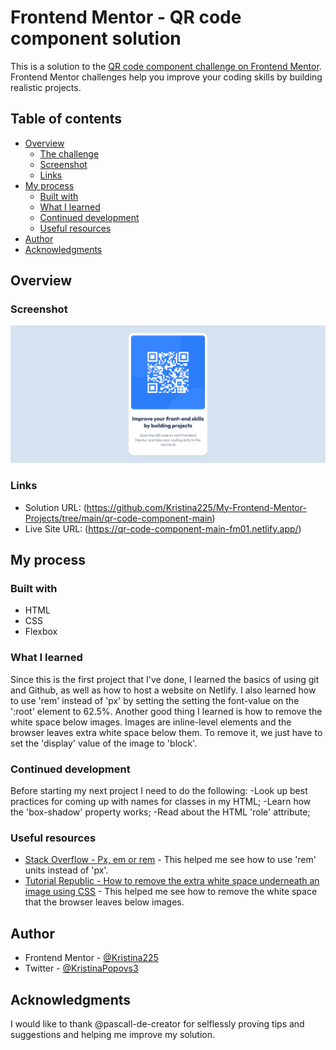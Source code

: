 # Frontend Mentor - QR code component solution

This is a solution to the [QR code component challenge on Frontend Mentor](https://www.frontendmentor.io/challenges/qr-code-component-iux_sIO_H). Frontend Mentor challenges help you improve your coding skills by building realistic projects. 

## Table of contents

- [Overview](#overview)
  - [The challenge](#the-challenge)
  - [Screenshot](#screenshot)
  - [Links](#links)
- [My process](#my-process)
  - [Built with](#built-with)
  - [What I learned](#what-i-learned)
  - [Continued development](#continued-development)
  - [Useful resources](#useful-resources)
- [Author](#author)
- [Acknowledgments](#acknowledgments)


## Overview

### Screenshot

![](./screenshots/screenshot_desktop.png)


### Links

- Solution URL: (https://github.com/Kristina225/My-Frontend-Mentor-Projects/tree/main/qr-code-component-main)
- Live Site URL: (https://qr-code-component-main-fm01.netlify.app/)

## My process

### Built with

- HTML
- CSS
- Flexbox

### What I learned

Since this is the first project that I've done, I learned the basics of using git and Github, as well as how to host a website on Netlify.
I also learned how to use 'rem' instead of 'px' by setting the setting the font-value on the ':root' element to 62.5%.
Another good thing I learned is how to remove the white space below images. Images are inline-level elements and the browser leaves extra white space below them. To remove it, we just have to set the 'display' value of the image to 'block'.


### Continued development

Before starting my next project I need to do the following:
  -Look up best practices for coming up with names for classes in my HTML;
  -Learn how the 'box-shadow' property works;
  -Read about the HTML 'role' attribute;

### Useful resources

- [Stack Overflow - Px, em or rem](https://stackoverflow.com/questions/11799236/should-i-use-px-or-rem-value-units-in-my-css) - This helped me see how to use 'rem' units instead of 'px'.
- [Tutorial Republic - How to remove the extra white space underneath an image using CSS](https://www.tutorialrepublic.com/faq/how-to-remove-white-space-under-an-image-using-css.php) - This helped me see how to remove the white space that the browser leaves below images.


## Author

- Frontend Mentor - [@Kristina225](https://www.frontendmentor.io/profile/Kristina225)
- Twitter - [@KristinaPopovs3](https://twitter.com/KristinaPopovs3)

## Acknowledgments

I would like to thank @pascall-de-creator for selflessly proving tips and suggestions and helping me improve my solution.
